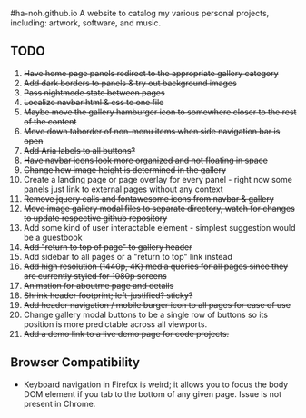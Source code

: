 #ha-noh.github.io
A website to catalog my various personal projects, including: artwork, software, and music.

## TODO
1) ~~Have home page panels redirect to the appropriate gallery category~~ 
2) ~~Add dark borders to panels & try out background images~~
3) ~~Pass nightmode state between pages~~
4) ~~Localize navbar html & css to one file~~
5) ~~Maybe move the gallery hamburger icon to somewhere closer to the rest of the content~~
6) ~~Move down taborder of non-menu items when side navigation bar is open~~
7) ~~Add Aria labels to all buttons?~~
8) ~~Have navbar icons look more organized and not floating in space~~
9) ~~Change how image height is determined in the gallery~~
10) Create a landing page or page overlay for every panel - right now some panels just link to external pages without any context
11) ~~Remove jquery calls and fontawesome icons from navbar & gallery~~
12) ~~Move image gallery modal files to separate directory, watch for changes to update respective github repository~~
13) Add some kind of user interactable element - simplest suggestion would be a guestbook
14) ~~Add "return to top of page" to gallery header~~
15) Add sidebar to all pages or a "return to top" link instead
16) ~~Add high resolution (1440p, 4K) media queries for all pages since they are currently styled for 1080p screens~~
17) ~~Animation for aboutme page and details~~
18) ~~Shrink header footprint; left-justified? sticky?~~
19) ~~Add header navigation / mobile burger icon to all pages for ease of use~~
20) Change gallery modal buttons to be a single row of buttons so its position is more predictable across all viewports.
21) ~~Add a demo link to a live demo page for code projects.~~

## Browser Compatibility
- Keyboard navigation in Firefox is weird; it allows you to focus the body DOM element if you tab to the bottom of any given page. Issue is not present in Chrome.

